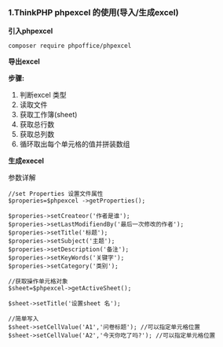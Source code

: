 ### 1.ThinkPHP phpexcel 的使用(导入/生成excel)

**引入phpexcel**

```
composer require phpoffice/phpexcel
```

**导出excel**

**步骤:**

1. 判断excel 类型
2. 读取文件
3. 获取工作簿(sheet)
4. 获取总行数
5. 获取总列数
6. 循环取出每个单元格的值并拼装数组



**生成execel** 

参数详解

```
//set Properties 设置文件属性
$properies=$phpexcel ->getProperties();

$properies->setCreateor('作者是谁');
$properies->setLastModifiendBy('最后一次修改的作者');
$properies->setTitle('标题');
$properies->setSubject('主题');
$properies->setDescription('备注');
$properies->setKeyWords('关键字');
$properies->setCategory('类别');

//获取操作单元格对象
$sheet=$phpexcel->getActiveSheet();

$sheet->setTitle('设置sheet 名');

//简单写入
$sheet->setCellValue('A1','问卷标题'); //可以指定单元格位置
$sheet->setCellValue('A2','今天你吃了吗?'); //可以指定单元格位置
```

